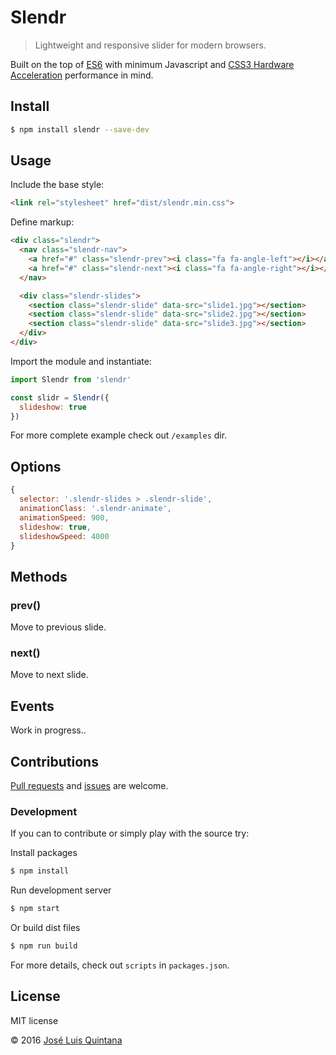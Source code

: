 # Slendr

> Lightweight and responsive slider for modern browsers.

Built on the top of [ES6](https://babeljs.io/docs/learn-es2015/) with minimum Javascript and [CSS3 Hardware Acceleration](http://www.html5rocks.com/en/tutorials/speed/high-performance-animations/) performance in mind.

## Install

```sh
$ npm install slendr --save-dev
```

## Usage

Include the base style:

```html
<link rel="stylesheet" href="dist/slendr.min.css">
```

Define markup:

```html
<div class="slendr">
  <nav class="slendr-nav">
    <a href="#" class="slendr-prev"><i class="fa fa-angle-left"></i></a>
    <a href="#" class="slendr-next"><i class="fa fa-angle-right"></i></a>
  </nav>

  <div class="slendr-slides">
    <section class="slendr-slide" data-src="slide1.jpg"></section>
    <section class="slendr-slide" data-src="slide2.jpg"></section>
    <section class="slendr-slide" data-src="slide3.jpg"></section>
  </div>
</div>
```

Import the module and instantiate:

```js
import Slendr from 'slendr'

const slidr = Slendr({
  slideshow: true
})
```

For more complete example check out `/examples` dir.

## Options

```js
{
  selector: '.slendr-slides > .slendr-slide',
  animationClass: '.slendr-animate',
  animationSpeed: 900,
  slideshow: true,
  slideshowSpeed: 4000
}
```

## Methods

### prev()
Move to previous slide.

### next()
Move to next slide.

## Events
Work in progress..

## Contributions

[Pull requests](https://github.com/joseluisq/slendr/pulls) and [issues](https://github.com/joseluisq/slendr/issues) are welcome.

### Development
If you can to contribute or simply play with the source try:

Install packages

```sh
$ npm install
```

Run development server

```sh
$ npm start
```

Or build dist files

```sh
$ npm run build
```

For more details, check out `scripts` in `packages.json`.


## License
MIT license

© 2016 [José Luis Quintana](http://git.io/joseluisq)

